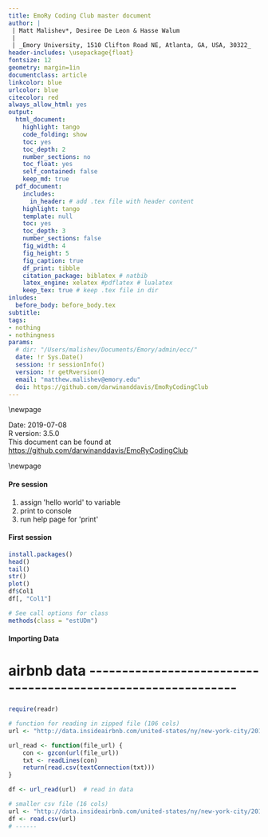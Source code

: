 ```yaml
---
title: EmoRy Coding Club master document 
author: |
 | Matt Malishev*, Desiree De Leon & Hasse Walum     
 |  
 | _Emory University, 1510 Clifton Road NE, Atlanta, GA, USA, 30322_
header-includes: \usepackage{float}
fontsize: 12
geometry: margin=1in
documentclass: article
linkcolor: blue
urlcolor: blue
citecolor: red
always_allow_html: yes
output:
  html_document:
    highlight: tango
    code_folding: show
    toc: yes
    toc_depth: 2
    number_sections: no
    toc_float: yes
    self_contained: false
    keep_md: true
  pdf_document:
    includes:
      in_header: # add .tex file with header content
    highlight: tango
    template: null
    toc: yes
    toc_depth: 3
    number_sections: false
    fig_width: 4
    fig_height: 5
    fig_caption: true
    df_print: tibble 
    citation_package: biblatex # natbib
    latex_engine: xelatex #pdflatex # lualatex
    keep_tex: true # keep .tex file in dir 
inludes:
  before_body: before_body.tex
subtitle: 
tags:
- nothing
- nothingness
params: 
  # dir: "/Users/malishev/Documents/Emory/admin/ecc/"
  date: !r Sys.Date()
  session: !r sessionInfo()  
  version: !r getRversion()
  email: "matthew.malishev@emory.edu"
  doi: https://github.com/darwinanddavis/EmoRyCodingClub
---
```


<script type="text/x-mathjax-config">
  MathJax.Hub.Config({ TeX: { equationNumbers: {autoNumber: "all"} } });
</script>





\newpage   

Date: 2019-07-08  
R version: 3.5.0  
This document can be found at https://github.com/darwinanddavis/EmoRyCodingClub  

<!-- ____________________________________________________________________________ -->
<!-- ____________________________________________________________________________ -->
<!-- ____________________________________________________________________________ -->
<!-- start body -->

\newpage  

#### Pre session  
1. assign 'hello world' to variable    
2. print to console  
3. run help page for 'print'  

#### First session  

```r
install.packages()
head()
tail()
str()
plot()
df$Col1
df[, "Col1"]

# See call options for class
methods(class = "estUDm")
```

<!-- #### TOC     -->
<!-- What the session covers   -->
<!-- Dataset   -->
<!-- Showcase of what you'll learn by the end   -->



#### Importing Data

# airbnb data -------------------------------------------------------------


```r
require(readr)

# function for reading in zipped file (106 cols)
url <- "http://data.insideairbnb.com/united-states/ny/new-york-city/2019-06-02/data/listings.csv.gz"

url_read <- function(file_url) {
    con <- gzcon(url(file_url))
    txt <- readLines(con)
    return(read.csv(textConnection(txt)))
}

df <- url_read(url)  # read in data

# smaller csv file (16 cols)
url <- "http://data.insideairbnb.com/united-states/ny/new-york-city/2019-06-02/visualisations/listings.csv"
df <- read.csv(url)
# ------
```
<!-- end body -->
<!-- ____________________________________________________________________________ -->
<!-- ____________________________________________________________________________ -->
<!-- ____________________________________________________________________________ -->
